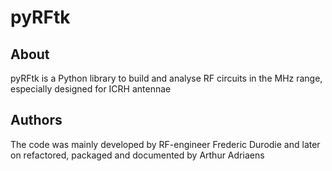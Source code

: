 # pyRFtk

## About

pyRFtk is a Python library to build and analyse RF circuits in the MHz range, especially designed for ICRH antennae

## Authors
The code was mainly developed by RF-engineer Frederic Durodie and later
on refactored, packaged and documented by Arthur Adriaens
